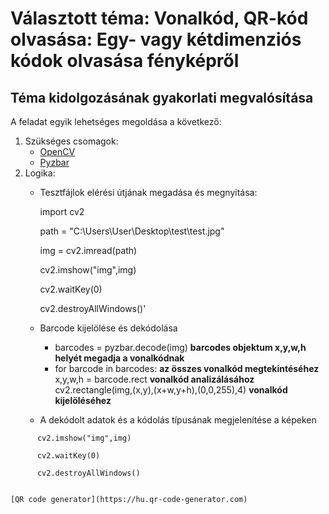 # Választott téma: Vonalkód, QR-kód olvasása: Egy- vagy kétdimenziós kódok olvasása fényképről

## Téma kidolgozásának gyakorlati megvalósítása

A feladat egyik lehetséges megoldása a következő:
1. Szükséges csomagok:
   * [OpenCV](https://opencv.org/)
   * [Pyzbar](https://pypi.org/project/pyzbar/)
2. Logika:
   * Tesztfájlok elérési útjának megadása és megnyitása: 
  
      import cv2

      path = "C:\\Users\\User\\Desktop\\test\\test.jpg"

      img = cv2.imread(path)

      cv2.imshow("img",img)

      cv2.waitKey(0)

      cv2.destroyAllWindows()'
   * Barcode kijelölése és dekódolása
     * barcodes = pyzbar.decode(img) **barcodes objektum x,y,w,h helyét megadja a vonalkódnak**
     * for barcode in barcodes: **az összes vonalkód megtekintéséhez**
         x,y,w,h = barcode.rect **vonalkód analizálásához** 
          cv2.rectangle(img,(x,y),(x+w,y+h),(0,0,255),4) **vonalkód kijelöléséhez** 
   * A dekódolt adatok és a kódolás típusának megjelenítése a képeken
```
      cv2.imshow("img",img)

      cv2.waitKey(0)

      cv2.destroyAllWindows()


[QR code generator](https://hu.qr-code-generator.com)
